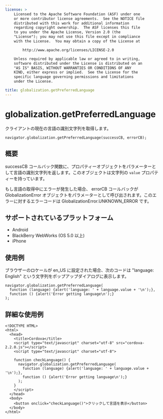 ```yaml
---
license: >
    Licensed to the Apache Software Foundation (ASF) under one
    or more contributor license agreements.  See the NOTICE file
    distributed with this work for additional information
    regarding copyright ownership.  The ASF licenses this file
    to you under the Apache License, Version 2.0 (the
    "License"); you may not use this file except in compliance
    with the License.  You may obtain a copy of the License at

        http://www.apache.org/licenses/LICENSE-2.0

    Unless required by applicable law or agreed to in writing,
    software distributed under the License is distributed on an
    "AS IS" BASIS, WITHOUT WARRANTIES OR CONDITIONS OF ANY
    KIND, either express or implied.  See the License for the
    specific language governing permissions and limitations
    under the License.

title: globalization.getPreferredLanguage
---
```


globalization.getPreferredLanguage
===========

クライアントの現在の言語の識別文字列を取得します。

    navigator.globalization.getPreferredLanguage(successCB, errorCB);


概要
-----------

successCB コールバック関数に、プロパティーオブジェクトをパラメーターとして言語の識別文字列を返します。このオブジェクトは文字列の ``value`` プロパティーを持っています。

もし言語の取得中にエラーが発生した場合、 errorCB コールバックが GlobalizationError オブジェクトをパラメーターとして呼び出されます。このエラーに対するエラーコードは GlobalizationError.UNKNOWN\_ERROR です。

サポートされているプラットフォーム
-------------------

- Android
- BlackBerry WebWorks (OS 5.0 以上)
- iPhone


使用例
-------------

ブラウザーのロケールが en\_US に設定された場合、次のコードは "language: English" という文字列をポップアップダイアログに表示します。

    navigator.globalization.getPreferredLanguage(
      function (language) {alert('language: ' + language.value + '\n');},
      function () {alert('Error getting language\n');}
    );

詳細な使用例
------------

    <!DOCTYPE HTML>
    <html>
      <head>
        <title>Cordova</title>
        <script type="text/javascript" charset="utf-8" src="cordova-2.2.0.js"></script>
        <script type="text/javascript" charset="utf-8">

        function checkLanguage() {
          navigator.globalization.getPreferredLanguage(
            function (language) {alert('language: ' + language.value + '\n');},
            function () {alert('Error getting language\n');}
          );
        }
        </script>
      </head>
      <body>
        <button onclick="checkLanguage()">クリックして言語を表示</button>
      </body>
    </html>

